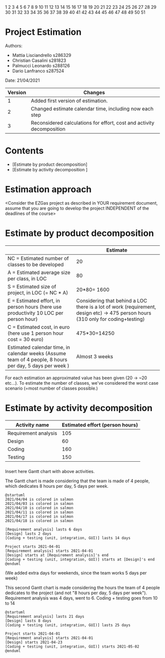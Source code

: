 1
2
3
4
5
6
7
8
9
10
11
12
13
14
15
16
17
18
19
20
21
22
23
24
25
26
27
28
29
30
31
32
33
34
35
36
37
38
39
40
41
42
43
44
45
46
47
48
49
50
51
# Project Estimation  
Authors:

- Mattia Lisciandrello s286329
- Christian Casalini s281823
- Palmucci Leonardo s288126
- Dario Lanfranco s287524

Date: 21/04/2021

| Version | Changes |
| ------- |---------|
| 1 | Added first version of estimation. |
| 2 | Changed estimate calendar time, including now each step |
| 3 | Reconsidered calculations for effort, cost and activity decomposition | 

# Contents
- [Estimate by product decomposition]
- [Estimate by activity decomposition ]
# Estimation approach
<Consider the EZGas  project as described in YOUR requirement document, assume that you are going to develop the project INDEPENDENT of the deadlines of the course>
# Estimate by product decomposition
### 
|             | Estimate                        |             
| ----------- | ------------------------------- |  
| NC =  Estimated number of classes to be developed   |  20          |             
| A = Estimated average size per class, in LOC       |      80               | 
| S = Estimated size of project, in LOC (= NC * A) |20*80= 1600 |
| E = Estimated effort, in person hours (here use productivity 10 LOC per person hour)  |          Considering that behind a LOC there is a lot of work (requirement, design etc) -> 475 person hours  (310 only for coding+testing)    |   
| C = Estimated cost, in euro (here use 1 person hour cost = 30 euro) | 475*30=14250 | 
| Estimated calendar time, in calendar weeks (Assume team of 4 people, 8 hours per day, 5 days per week ) | Almost 3 weeks |               

For each estimation an approximated value has been given (20 -> ~20 etc...). To estimate the number of classes, we've considered the worst case scenario (=most number of classes possible.)


# Estimate by activity decomposition
### 
|         Activity name    | Estimated effort (person hours)   |             
| ----------- | ------------------------------- | 
| Requirement analysis | 105 |
| Design | 60 | 
| Coding | 160 |
| Testing | 150 | 

###
Insert here Gantt chart with above activities.

The Gantt chart is made considering that the team is made of 4 people, which dedicates 8 hours per day, 5 days per week.


```plantuml
@startuml
2021/04/04 is colored in salmon
2021/04/03 is colored in salmon
2021/04/10 is colored in salmon
2021/04/11 is colored in salmon
2021/04/17 is colored in salmon
2021/04/18 is colored in salmon

[Requirement analysis] lasts 6 days
[Design] lasts 2 days
[Coding + testing (unit, integration, GUI)] lasts 14 days

Project starts 2021-04-01
[Requirement analysis] starts 2021-04-01
[Design] starts at [Requirement analysis]'s end
[Coding + testing (unit, integration, GUI)] starts at [Design]'s end
@enduml
```

(We added extra days for weekends, since the team works 5 days per week)

This second Gantt chart is made considering the hours the team of 4 people dedicates to the project (and not "8 hours per day, 5 days per week"). Requirement analysis was 4 days, went to 6. Coding + testing goes from 10 to 14 

```plantuml
@startuml
[Requirement analysis] lasts 21 days
[Design] lasts 8 days
[Coding + testing (unit, integration, GUI)] lasts 25 days

Project starts 2021-04-01
[Requirement analysis] starts 2021-04-01
[Design] starts 2021-04-23
[Coding + testing (unit, integration, GUI)] starts 2021-05-02
@enduml
```